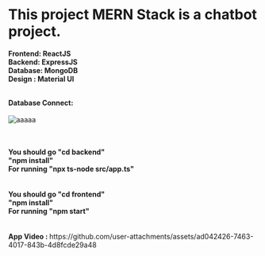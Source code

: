 # This project MERN Stack is a chatbot project.

<b>Frontend: ReactJS <br> </b>
<b>Backend: ExpressJS <br> </b>
<b>Database: MongoDB <br> </b>
<b>Design : Material UI <br> <br> </b>

<b>Database Connect: </b> <br> <br> ![aaaaa](https://github.com/user-attachments/assets/537d6bf2-63a7-452c-9b65-0d673c15d0d6)

<br>
<br>
<b> You should go "cd backend" <br>
"npm install" <br>
For running "npx ts-node src/app.ts" 
</b> <br>
<br>
<br>
<b> You should go "cd frontend" <br>
"npm install" <br>
For running "npm start" 
</b> <br>
<br>
<br>
<b>App Video : </b> https://github.com/user-attachments/assets/ad042426-7463-4017-843b-4d8fcde29a48






